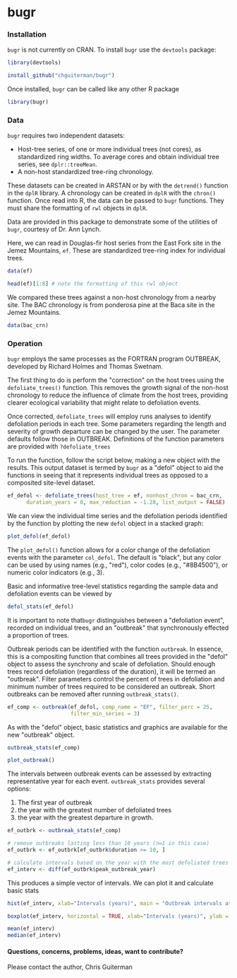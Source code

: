 # bugr

### Installation

`bugr` is not currently on CRAN. To install `bugr` use the `devtools` package:

```R
library(devtools)

install_github("chguiterman/bugr")
```
Once installed, `bugr` can be called like any other R package

```R
library(bugr)
```

### Data

`bugr` requires two independent datasets: 
* Host-tree series, of one or more individual trees (not cores), as standardized ring widths. To average cores and obtain individual tree series, see `dplr::treeMean`. 
* A non-host standardized tree-ring chronology.

These datasets can be created in ARSTAN or by with the `detrend()` function in the `dplR` library. A chronology can be created in `dplR` with the `chron()` function. Once read into R, the data can be passed to `bugr` functions. They must share the formatting of `rwl` objects in `dplR`.

Data are provided in this package to demonstrate some of the utilities of `bugr`, courtesy of Dr. Ann Lynch. 

Here, we can read in Douglas-fir host series from the East Fork site in the Jemez Mountains, `ef`. These are standardized tree-ring index for individual trees.

```R
data(ef)

head(ef)[1:8] # note the formatting of this rwl object
```
We compared these trees against a non-host chronology from a nearby site. The BAC chronology is from ponderosa pine at the Baca site in the Jemez Mountains.

```R
data(bac_crn)
```

### Operation

`bugr` employs the same processes as the FORTRAN program OUTBREAK, developed by Richard Holmes and Thomas Swetnam. 

The first thing to do is perform the "correction" on the host trees using the `defoliate_trees()` function. This removes the growth signal of the non-host chronology to reduce the influence of climate from the host trees, providing clearer ecological variability that might relate to defoliation events.

Once corrected, `defoliate_trees` will employ runs analyses to identify defoliation periods in each tree. Some parameters regarding the length and severity of growth departure can be changed by the user. The parameter defaults follow those in OUTBREAK. Definitions of the function parameters are provided with `?defoliate_trees`

To run the function, follow the script below, making a new object with the results. This output dataset is termed by `bugr` as a "defol" object to aid the functions in seeing that it represents individual trees as opposed to a composited site-level dataset.

```R
ef_defol <- defoliate_trees(host_tree = ef, nonhost_chron = bac_crn, 
      duration_years = 8, max_reduction = -1.28, list_output = FALSE)
```

We can view the individual time series and the defoliation periods identified by the function by plotting the new `defol` object in a stacked graph:
```R
plot_defol(ef_defol)
```

The `plot_defol()` function allows for a color change of the defoliation events with the parameter `col_defol`. The default is "black", but any color can be used by using names (e.g., "red"), color codes (e.g., "#8B4500"), or numeric color indicators (e.g., 3).

Basic and informative tree-level statistics regarding the sample data and defoliation events can be viewed by
```R
defol_stats(ef_defol)
```

It is important to note that`bugr` distinguishes between a "defoliation event", recorded on individual trees, and an "outbreak" that synchronously effected a proportion of trees. 

Outbreak periods can be identified with the function `outbreak`. In essence, this is a compositing function that combines all trees provided in the "defol" object to assess the synchrony and scale of defoliation. Should enough trees record defoliation (regardless of the duration), it will be termed an "outbreak". Filter parameters control the percent of trees in defoliation and minimum number of trees required to be considered an outbreak. Short outbreaks can be removed after running `outbreak_stats()`.

```R
ef_comp <- outbreak(ef_defol, comp_name = "EF", filter_perc = 25, 
                    filter_min_series = 3)
```

As with the "defol" object, basic statistics and graphics are available for the new "outbreak" object.
```R
outbreak_stats(ef_comp)

plot_outbreak()
```
The intervals between outbreak events can be assessed by extracting representative year for each event. `outbreak_stats` provides several options:
1. The first year of outbreak
2. the year with the greatest number of defoliated trees
3. the year with the greatest departure in growth. 

```R
ef_outbrk <- outbreak_stats(ef_comp)

# remove outbreaks lasting less than 10 years (n=1 in this case)
ef_outbrk <- ef_outbrk[ef_outbrk$duration >= 10, ]

# calculate intervals based on the year with the most defoliated trees
ef_interv <- diff(ef_outbrk$peak_outbreak_year)
```
This produces a simple vector of intervals. We can plot it and calculate basic stats
```R
hist(ef_interv, xlab="Intervals (years)", main = "Outbreak intervals at East Fork")

boxplot(ef_interv, horizontal = TRUE, xlab="Intervals (years)", ylab = "East Fork Douglas-fir")

mean(ef_interv)
median(ef_interv)
```

#### Questions, concerns, problems, ideas, want to contribute?
Please contact the author, Chris Guiterman







